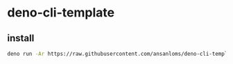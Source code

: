 # deno-cli-template

## install

```bash
deno run -Ar https://raw.githubusercontent.com/ansanloms/deno-cli-template/refs/heads/main/install.ts
```
